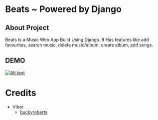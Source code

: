 # Beats ~ Powered by Django

## About Project

Beats Is a Music Web App Build Using Django. It Has features like add favourites, search music, delete music/album, create album, add songs.

## DEMO

[![Alt text](https://img.youtube.com/vi/STqMSv1uWRE/0.jpg)](https://www.youtube.com/watch?v=STqMSv1uWRE)

Credits
=======
  
  - Viber 
    * [buckyroberts](https://github.com/buckyroberts)
